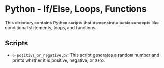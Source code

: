 # Python - If/Else, Loops, Functions

This directory contains Python scripts that demonstrate basic concepts like conditional statements, loops, and functions.

## Scripts

*   `0-positive_or_negative.py`: This script generates a random number and prints whether it is positive, negative, or zero.
